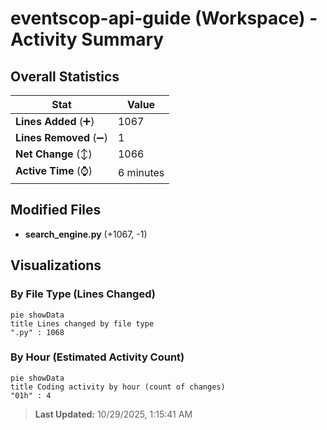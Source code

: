 # eventscop-api-guide (Workspace) - Activity Summary 

## Overall Statistics

| Stat                   | Value                                                             |
| ---------------------- | ----------------------------------------------------------------- |
| **Lines Added** (➕)   | 1067                                          |
| **Lines Removed** (➖) | 1                                        |
| **Net Change** (↕)    | 1066                |
| **Active Time** (⌚)   | 6 minutes |


## Modified Files
- **search_engine.py** (+1067, -1)

## Visualizations

### By File Type (Lines Changed)

```mermaid
pie showData
title Lines changed by file type
".py" : 1068
```

### By Hour (Estimated Activity Count)

```mermaid
pie showData
title Coding activity by hour (count of changes)
"01h" : 4
```


> **Last Updated:** 10/29/2025, 1:15:41 AM